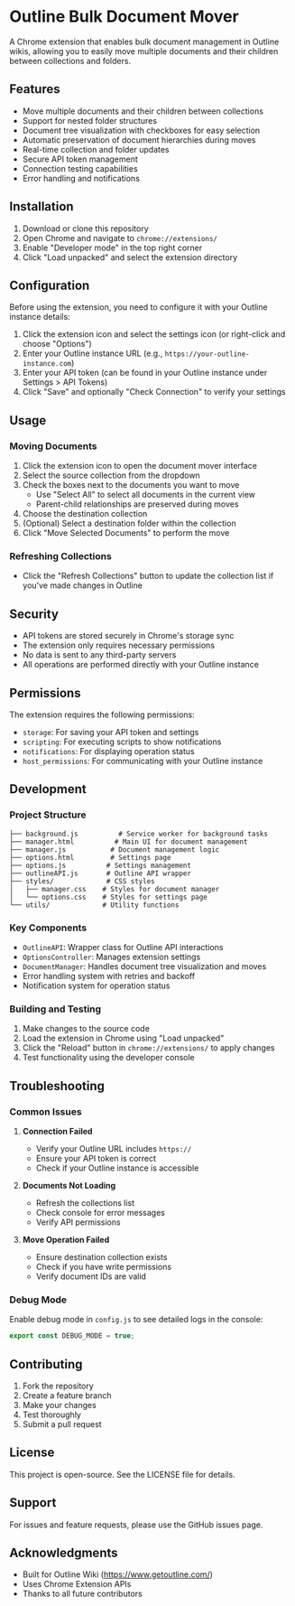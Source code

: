 # Outline Bulk Document Mover

A Chrome extension that enables bulk document management in Outline wikis, allowing you to easily move multiple documents and their children between collections and folders.

## Features

- Move multiple documents and their children between collections
- Support for nested folder structures
- Document tree visualization with checkboxes for easy selection
- Automatic preservation of document hierarchies during moves
- Real-time collection and folder updates
- Secure API token management
- Connection testing capabilities
- Error handling and notifications

## Installation

1. Download or clone this repository
2. Open Chrome and navigate to `chrome://extensions/`
3. Enable "Developer mode" in the top right corner
4. Click "Load unpacked" and select the extension directory

## Configuration

Before using the extension, you need to configure it with your Outline instance details:

1. Click the extension icon and select the settings icon (or right-click and choose "Options")
2. Enter your Outline instance URL (e.g., `https://your-outline-instance.com`)
3. Enter your API token (can be found in your Outline instance under Settings > API Tokens)
4. Click "Save" and optionally "Check Connection" to verify your settings

## Usage

### Moving Documents

1. Click the extension icon to open the document mover interface
2. Select the source collection from the dropdown
3. Check the boxes next to the documents you want to move
    - Use "Select All" to select all documents in the current view
    - Parent-child relationships are preserved during moves
4. Choose the destination collection
5. (Optional) Select a destination folder within the collection
6. Click "Move Selected Documents" to perform the move

### Refreshing Collections

- Click the "Refresh Collections" button to update the collection list if you've made changes in Outline

## Security

- API tokens are stored securely in Chrome's storage sync
- The extension only requires necessary permissions
- No data is sent to any third-party servers
- All operations are performed directly with your Outline instance

## Permissions

The extension requires the following permissions:
- `storage`: For saving your API token and settings
- `scripting`: For executing scripts to show notifications
- `notifications`: For displaying operation status
- `host_permissions`: For communicating with your Outline instance

## Development

### Project Structure

```
├── background.js          # Service worker for background tasks
├── manager.html          # Main UI for document management
├── manager.js           # Document management logic
├── options.html         # Settings page
├── options.js          # Settings management
├── outlineAPI.js       # Outline API wrapper
├── styles/             # CSS styles
│   ├── manager.css    # Styles for document manager
│   └── options.css    # Styles for settings page
└── utils/             # Utility functions
```

### Key Components

- `OutlineAPI`: Wrapper class for Outline API interactions
- `OptionsController`: Manages extension settings
- `DocumentManager`: Handles document tree visualization and moves
- Error handling system with retries and backoff
- Notification system for operation status

### Building and Testing

1. Make changes to the source code
2. Load the extension in Chrome using "Load unpacked"
3. Click the "Reload" button in `chrome://extensions/` to apply changes
4. Test functionality using the developer console

## Troubleshooting

### Common Issues

1. **Connection Failed**
    - Verify your Outline URL includes `https://`
    - Ensure your API token is correct
    - Check if your Outline instance is accessible

2. **Documents Not Loading**
    - Refresh the collections list
    - Check console for error messages
    - Verify API permissions

3. **Move Operation Failed**
    - Ensure destination collection exists
    - Check if you have write permissions
    - Verify document IDs are valid

### Debug Mode

Enable debug mode in `config.js` to see detailed logs in the console:

```javascript
export const DEBUG_MODE = true;
```

## Contributing

1. Fork the repository
2. Create a feature branch
3. Make your changes
4. Test thoroughly
5. Submit a pull request

## License

This project is open-source. See the LICENSE file for details.

## Support

For issues and feature requests, please use the GitHub issues page.

## Acknowledgments

- Built for Outline Wiki (https://www.getoutline.com/)
- Uses Chrome Extension APIs
- Thanks to all future contributors